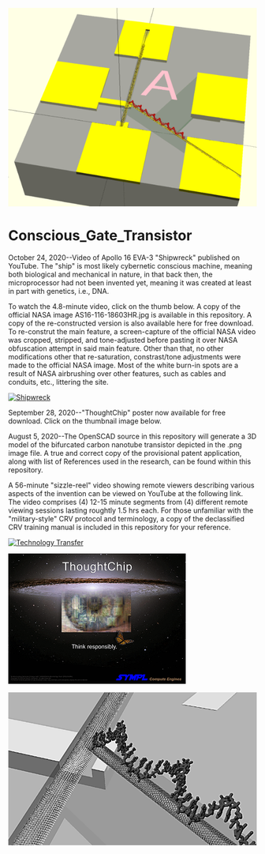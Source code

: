 ![](https://github.com/jerry-D/Conscious_Gate_Transistor/blob/master/Thought_Chip_01.png )

# Conscious_Gate_Transistor
October 24, 2020--Video of Apollo 16 EVA-3 "Shipwreck" published on YouTube.  The "ship" is most likely cybernetic conscious machine, meaning both biological and mechanical in nature, in that back then, the microprocessor had not been invented yet, meaning it was created at least in part with genetics, i.e., DNA.

To watch the 4.8-minute video, click on the thumb below.  A copy of the official NASA image AS16-116-18603HR.jpg is available in this repository.  A copy of the re-constructed version is also available here for free download.  To re-construt the main feature, a screen-capture of the official NASA video was cropped, stripped, and tone-adjusted before pasting it over NASA obfuscation attempt in said main feature.  Other than that, no other modifications other that re-saturation, constrast/tone adjustments were made to the official NASA image.  Most of the white burn-in spots are a result of NASA airbrushing over other features, such as cables and conduits, etc., littering the site.

[![Shipwreck](http://img.youtube.com/vi/4T1C7Qe65VA/0.jpg)](http://www.youtube.com/watch?v=4T1C7Qe65VA "Apollo 16 EVA-3 Shipwreck")


September 28, 2020--"ThoughtChip" poster now available for free download.  Click on the thumbnail image below.

August 5, 2020--The OpenSCAD source in this repository will generate a 3D model of the bifurcated carbon nanotube transistor depicted in the .png image file.
A true and correct copy of the provisional patent application, along with list of References used in the research, can be found within this repository.

A 56-minute "sizzle-reel" video showing remote viewers describing various aspects of the invention can be viewed on YouTube at the following link.  The video comprises (4) 12-15 minute segments from (4) different remote viewing sessions lasting roughtly 1.5 hrs each.  For those unfamiliar with the "military-style" CRV protocol and terminology, a copy of the declassified CRV training manual is included in this repository for your reference.

[![Technology Transfer](http://img.youtube.com/vi/Hdq3M4zQx_o/0.jpg)](http://www.youtube.com/watch?v=Hdq3M4zQx_o "Conscious Gate Transistor Technology Transfer")

[![ThinkChip](https://github.com/jerry-D/Conscious_Gate_Transistor/blob/master/ThoughtChip_Poster1_thumb.png)](https://github.com/jerry-D/Conscious_Gate_Transistor/blob/master/ThoughtChip_Poster1.pdf)

![](https://github.com/jerry-D/Conscious_Gate_Transistor/blob/master/Conscious_CNT_Transistor_3D.png )

